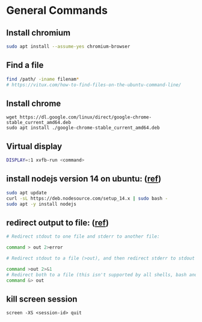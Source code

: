 # General Commands

## Install chromium
```bash
sudo apt install --assume-yes chromium-browser
```

## Find a file
```bash
find /path/ -iname filenam*
# https://vitux.com/how-to-find-files-on-the-ubuntu-command-line/
```

## Install chrome
```
wget https://dl.google.com/linux/direct/google-chrome-stable_current_amd64.deb
sudo apt install ./google-chrome-stable_current_amd64.deb
```


## Virtual display
```bash
DISPLAY=:1 xvfb-run <command>
```

## install nodejs version 14 on ubuntu: ([ref](https://computingforgeeks.com/install-node-js-14-on-ubuntu-debian-linux/))
```bash
sudo apt update
curl -sL https://deb.nodesource.com/setup_14.x | sudo bash -
sudo apt -y install nodejs
```

## redirect output to file: ([ref](https://askubuntu.com/questions/625224/how-to-redirect-stderr-to-a-file))
```bash
# Redirect stdout to one file and stderr to another file:

command > out 2>error

# Redirect stdout to a file (>out), and then redirect stderr to stdout (2>&1):

command >out 2>&1
# Redirect both to a file (this isn't supported by all shells, bash and zsh support it, for example, but sh and ksh do not):
command &> out
```

## kill screen session
```
screen -XS <session-id> quit
```
